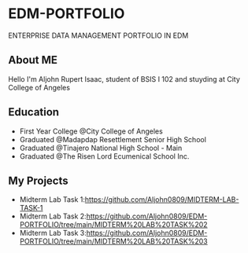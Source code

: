 # EDM-PORTFOLIO
ENTERPRISE DATA MANAGEMENT PORTFOLIO IN EDM

## About ME
  Hello I'm Aljohn Rupert Isaac, student of BSIS I 102 and stuyding at City College of Angeles
 
  ## Education
  - First Year College @City College of Angeles
  - Graduated @Madapdap Resettlement Senior High School
  - Graduated @Tinajero National High School - Main
  - Graduated @The Risen Lord Ecumenical School Inc.

## My Projects
- Midterm Lab Task 1:https://github.com/Aljohn0809/MIDTERM-LAB-TASK-1
- Midterm Lab Task 2:https://github.com/Aljohn0809/EDM-PORTFOLIO/tree/main/MIDTERM%20LAB%20TASK%202
- Midterm Lab Task 3:https://github.com/Aljohn0809/EDM-PORTFOLIO/tree/main/MIDTERM%20LAB%20TASK%203
